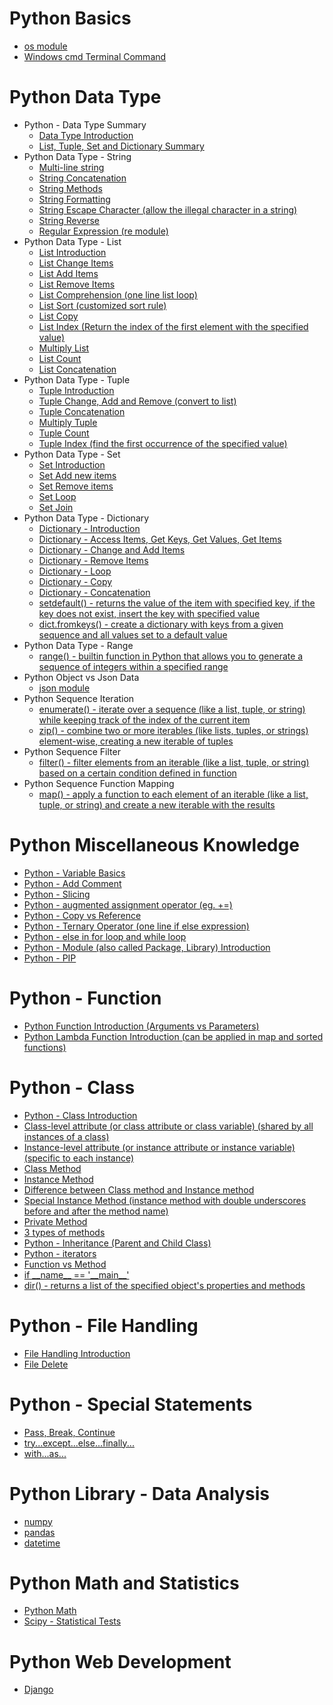 # Python Basics

* [os module](https://github.com/yangshiteng/Data-Science-Learning-Path/blob/main/python/os_module.md)
* [Windows cmd Terminal Command](https://github.com/yangshiteng/StatQuest-Study-Notes/blob/main/python/commoncommand.md)


# Python Data Type

* Python - Data Type Summary
  * [Data Type Introduction](https://github.com/yangshiteng/StatQuest-Study-Notes/blob/main/Notes/PythonCommonKnowledge.md)
  * [List, Tuple, Set and Dictionary Summary](https://github.com/yangshiteng/StatQuest-Study-Notes/blob/main/python/list%2Ctuple%2Cset%2Cdic.md)
* Python Data Type - String
  * [Multi-line string](https://github.com/yangshiteng/StatQuest-Study-Notes/blob/main/python/multi%20line%20string.md)
  * [String Concatenation](https://github.com/yangshiteng/StatQuest-Study-Notes/blob/main/python/string%20contact.md)
  * [String Methods](https://github.com/yangshiteng/StatQuest-Study-Notes/blob/main/python/string%20methods.md)
  * [String Formatting](https://github.com/yangshiteng/StatQuest-Study-Notes/blob/main/python/stringformat.md)
  * [String Escape Character (allow the illegal character in a string)](https://github.com/yangshiteng/StatQuest-Study-Notes/blob/main/python/escape%20character.md)
  * [String Reverse](https://github.com/yangshiteng/StatQuest-Study-Notes/blob/main/python/string%20reverse.md)
  * [Regular Expression (re module)](https://github.com/yangshiteng/StatQuest-Study-Notes/blob/main/python/regular%20expression.md)
* Python Data Type - List 
  * [List Introduction](https://github.com/yangshiteng/StatQuest-Study-Notes/blob/main/python/list%20introduction.md)
  * [List Change Items](https://github.com/yangshiteng/StatQuest-Study-Notes/blob/main/python/List%20Change%20Items.md)
  * [List Add Items](https://github.com/yangshiteng/StatQuest-Study-Notes/blob/main/python/listadditems.md)
  * [List Remove Items](https://github.com/yangshiteng/StatQuest-Study-Notes/blob/main/python/list%20remove.md)
  * [List Comprehension (one line list loop)](https://github.com/yangshiteng/StatQuest-Study-Notes/blob/main/python/list%20comprehension.md)
  * [List Sort (customized sort rule)](https://github.com/yangshiteng/StatQuest-Study-Notes/blob/main/python/list%20sort.md)
  * [List Copy](https://github.com/yangshiteng/StatQuest-Study-Notes/blob/main/python/list%20copy.md)
  * [List Index (Return the index of the first element with the specified value)](https://github.com/yangshiteng/StatQuest-Study-Notes/blob/main/python/list%20index.md)
   * [Multiply List](https://github.com/yangshiteng/StatQuest-Study-Notes/blob/main/python/Multiply%20List.md)
   * [List Count](https://github.com/yangshiteng/StatQuest-Study-Notes/blob/main/python/List%20count.md)
   * [List Concatenation](https://github.com/yangshiteng/StatQuest-Study-Notes/blob/main/python/list%20concatenation.md)
* Python Data Type - Tuple
  * [Tuple Introduction](https://github.com/yangshiteng/StatQuest-Study-Notes/blob/main/python/tuple%20introduction.md)
  * [Tuple Change, Add and Remove (convert to list)](https://github.com/yangshiteng/StatQuest-Study-Notes/blob/main/python/Tuple%20change.md)
  * [Tuple Concatenation](https://github.com/yangshiteng/StatQuest-Study-Notes/blob/main/python/tuple%20concate.md)
  * [Multiply Tuple](https://github.com/yangshiteng/StatQuest-Study-Notes/blob/main/python/tuple%20multiply.md)
  * [Tuple Count](https://github.com/yangshiteng/StatQuest-Study-Notes/blob/main/python/tuple%20count.md)
  * [Tuple Index (find the first occurrence of the specified value)](https://github.com/yangshiteng/StatQuest-Study-Notes/blob/main/python/tuple%20index.md)
* Python Data Type - Set 
  * [Set Introduction](https://github.com/yangshiteng/StatQuest-Study-Notes/blob/main/python/set%20introduction.md)
  * [Set Add new items](https://github.com/yangshiteng/StatQuest-Study-Notes/blob/main/python/set%20add%20new%20item.md)
  * [Set Remove items](https://github.com/yangshiteng/StatQuest-Study-Notes/blob/main/python/set%20remove%20items.md)
  * [Set Loop](https://github.com/yangshiteng/StatQuest-Study-Notes/blob/main/python/set%20loop.md)
  * [Set Join](https://github.com/yangshiteng/StatQuest-Study-Notes/blob/main/python/Set%20Join.md)
* Python Data Type - Dictionary 
  * [Dictionary - Introduction](https://github.com/yangshiteng/StatQuest-Study-Notes/blob/main/python/dictionary%20introduction.md)
  * [Dictionary - Access Items, Get Keys, Get Values, Get Items](https://github.com/yangshiteng/StatQuest-Study-Notes/blob/main/python/dictionary%20access%20items.md)
  * [Dictionary - Change and Add Items](https://github.com/yangshiteng/StatQuest-Study-Notes/blob/main/python/dictionary%20change.md)
  * [Dictionary - Remove Items](https://github.com/yangshiteng/StatQuest-Study-Notes/blob/main/python/dictionary%20remove%20item.md)
  * [Dictionary - Loop](https://github.com/yangshiteng/StatQuest-Study-Notes/blob/main/python/dictionary%20loop.md)
  * [Dictionary - Copy](https://github.com/yangshiteng/StatQuest-Study-Notes/blob/main/python/dictionary%20copy.md)
  * [Dictionary - Concatenation](https://github.com/yangshiteng/StatQuest-Study-Notes/blob/main/python/dictionary%20concatenation.md)
  * [setdefault() - returns the value of the item with specified key, if the key does not exist, insert the key with specified value](https://github.com/yangshiteng/StatQuest-Study-Notes/blob/main/python/dictionary%20setdefault.md)
  * [dict.fromkeys() - create a dictionary with keys from a given sequence and all values set to a default value](https://github.com/yangshiteng/StatQuest-Study-Notes/blob/main/python/dictionary%20fromkey.md)
* Python Data Type - Range
  * [range() - builtin function in Python that allows you to generate a sequence of integers within a specified range](https://github.com/yangshiteng/StatQuest-Study-Notes/blob/main/python/range%20function.md)
* Python Object vs Json Data
  * [json module](https://github.com/yangshiteng/StatQuest-Study-Notes/blob/main/python/json%20module.md)
* Python Sequence Iteration
  * [enumerate() - iterate over a sequence (like a list, tuple, or string) while keeping track of the index of the current item](https://github.com/yangshiteng/StatQuest-Study-Notes/blob/main/python/enumerate.md)
  * [zip() - combine two or more iterables (like lists, tuples, or strings) element-wise, creating a new iterable of tuples](https://github.com/yangshiteng/StatQuest-Study-Notes/blob/main/python/zip().md)
* Python Sequence Filter
  * [filter() - filter elements from an iterable (like a list, tuple, or string) based on a certain condition defined in function](https://github.com/yangshiteng/StatQuest-Study-Notes/blob/main/python/filter().md)
* Python Sequence Function Mapping
  * [map() - apply a function to each element of an iterable (like a list, tuple, or string) and create a new iterable with the results](https://github.com/yangshiteng/StatQuest-Study-Notes/blob/main/python/map().md)

# Python Miscellaneous Knowledge

 * [Python - Variable Basics](https://github.com/yangshiteng/StatQuest-Study-Notes/blob/main/python/Variable.md)
 * [Python - Add Comment](https://github.com/yangshiteng/StatQuest-Study-Notes/blob/main/python/addcomment.md)
 * [Python - Slicing](https://github.com/yangshiteng/StatQuest-Study-Notes/blob/main/python/pythonslicing.md)
 * [Python - augmented assignment operator (eg. +=)](https://github.com/yangshiteng/StatQuest-Study-Notes/blob/main/python/augmented%20assignment%20operator.md)
 * [Python - Copy vs Reference](https://github.com/yangshiteng/StatQuest-Study-Notes/blob/main/python/python%20copy%20vs%20reference.md)
 * [Python - Ternary Operator (one line if else expression)](https://github.com/yangshiteng/StatQuest-Study-Notes/blob/main/python/ifelse%20one%20line.md)
 * [Python - else in for loop and while loop](https://github.com/yangshiteng/StatQuest-Study-Notes/blob/main/python/while%20loop.md)
 * [Python - Module (also called Package, Library) Introduction](https://github.com/yangshiteng/StatQuest-Study-Notes/blob/main/python/python%20modules.md)
 * [Python - PIP](https://github.com/yangshiteng/StatQuest-Study-Notes/blob/main/python/python%20pip.md)



# Python - Function

* [Python Function Introduction (Arguments vs Parameters)](https://github.com/yangshiteng/StatQuest-Study-Notes/blob/main/python/python%20function.md)
* [Python Lambda Function Introduction (can be applied in map and sorted functions)](https://github.com/yangshiteng/StatQuest-Study-Notes/blob/main/python/lambda%20function.md)

# Python - Class

* [Python - Class Introduction](https://github.com/yangshiteng/StatQuest-Study-Notes/blob/main/python/python%20class.md)
* [Class-level attribute (or class attribute or class variable) (shared by all instances of a class)](https://github.com/yangshiteng/StatQuest-Study-Notes/blob/main/python/class%20level%20attribute.md)
* [Instance-level attribute (or instance attribute or instance variable) (specific to each instance)](https://github.com/yangshiteng/StatQuest-Study-Notes/blob/main/python/instant%20attribute.md)
* [Class Method](https://github.com/yangshiteng/StatQuest-Study-Notes/blob/main/python/python%20classmethod.md)
* [Instance Method](https://github.com/yangshiteng/StatQuest-Study-Notes/blob/main/python/instance%20method.md)
* [Difference between Class method and Instance method](https://github.com/yangshiteng/StatQuest-Study-Notes/blob/main/python/difference%20between%20class%20and%20instance%20method.md)
* [Special Instance Method (instance method with double underscores before and after the method name)](https://github.com/yangshiteng/StatQuest-Study-Notes/blob/main/python/magic%20method.md)
* [Private Method](https://github.com/yangshiteng/StatQuest-Study-Notes/blob/main/python/private%20method.md)
* [3 types of methods](https://github.com/yangshiteng/StatQuest-Study-Notes/blob/main/python/two%20types%20methods.md)
* [Python - Inheritance (Parent and Child Class)](https://github.com/yangshiteng/StatQuest-Study-Notes/blob/main/python/python%20inheritance.md)
* [Python - iterators](https://github.com/yangshiteng/StatQuest-Study-Notes/blob/main/python/iterator.md)
* [Function vs Method](https://github.com/yangshiteng/StatQuest-Study-Notes/blob/main/python/function%20vs%20method.md)
* [if \_\_name__ == '\_\_main__'](https://github.com/yangshiteng/StatQuest-Study-Notes/blob/main/python/ifnamemain.md)
* [dir() - returns a list of the specified object's properties and methods](https://github.com/yangshiteng/StatQuest-Study-Notes/blob/main/python/dir%20function.md)

# Python - File Handling

* [File Handling Introduction](https://github.com/yangshiteng/StatQuest-Study-Notes/blob/main/python/open%20function.md)
* [File Delete](https://github.com/yangshiteng/StatQuest-Study-Notes/blob/main/python/file%20delete.md)

# Python - Special Statements

* [Pass, Break, Continue](https://github.com/yangshiteng/StatQuest-Study-Notes/blob/main/python/pass%20break%20continue%20statements.md)
* [try...except...else...finally...](https://github.com/yangshiteng/StatQuest-Study-Notes/blob/main/python/try%20except.md)
* [with...as...](https://github.com/yangshiteng/StatQuest-Study-Notes/blob/main/python/with%20as.md)

# Python Library - Data Analysis

* [numpy](https://github.com/yangshiteng/StatQuest-Study-Notes/blob/main/python/numpy.md)
* [pandas](https://github.com/yangshiteng/StatQuest-Study-Notes/blob/main/python/pandas.md)
* [datetime](https://github.com/yangshiteng/StatQuest-Study-Notes/blob/main/python/datetime.md)

# Python Math and Statistics

* [Python Math](https://github.com/yangshiteng/StatQuest-Study-Notes/blob/main/python/math.md)
* [Scipy - Statistical Tests]()


# Python Web Development

* [Django]()



